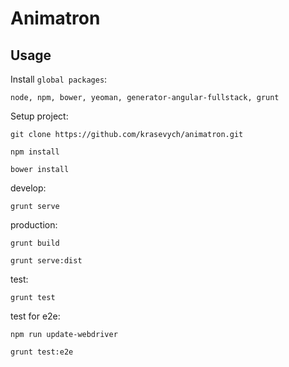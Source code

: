 # Animatron
## Usage

Install `global packages`:
```
node, npm, bower, yeoman, generator-angular-fullstack, grunt
```

Setup project:
```
git clone https://github.com/krasevych/animatron.git

npm install

bower install
```

develop:
````
grunt serve
````
production:
````
grunt build

grunt serve:dist
````

test:
````
grunt test
````

test for e2e:
````
npm run update-webdriver

grunt test:e2e
````

